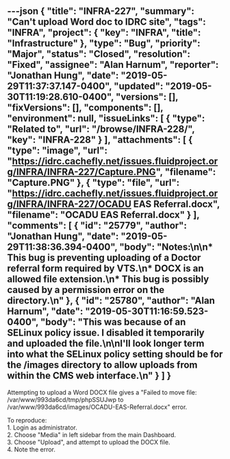 ---json
{
  "title": "INFRA-227",
  "summary": "Can't upload Word doc to IDRC site",
  "tags": "INFRA",
  "project": {
    "key": "INFRA",
    "title": "Infrastructure"
  },
  "type": "Bug",
  "priority": "Major",
  "status": "Closed",
  "resolution": "Fixed",
  "assignee": "Alan Harnum",
  "reporter": "Jonathan Hung",
  "date": "2019-05-29T11:37:37.147-0400",
  "updated": "2019-05-30T11:19:28.610-0400",
  "versions": [],
  "fixVersions": [],
  "components": [],
  "environment": null,
  "issueLinks": [
    {
      "type": "Related to",
      "url": "/browse/INFRA-228/",
      "key": "INFRA-228"
    }
  ],
  "attachments": [
    {
      "type": "image",
      "url": "https://idrc.cachefly.net/issues.fluidproject.org/INFRA/INFRA-227/Capture.PNG",
      "filename": "Capture.PNG"
    },
    {
      "type": "file",
      "url": "https://idrc.cachefly.net/issues.fluidproject.org/INFRA/INFRA-227/OCADU EAS Referral.docx",
      "filename": "OCADU EAS Referral.docx"
    }
  ],
  "comments": [
    {
      "id": "25779",
      "author": "Jonathan Hung",
      "date": "2019-05-29T11:38:36.394-0400",
      "body": "Notes:\n\n* This bug is preventing uploading of a Doctor referral form required by VTS.\n* DOCX is an allowed file extension.\n* This bug is possibly caused by a permission error on the directory.\n"
    },
    {
      "id": "25780",
      "author": "Alan Harnum",
      "date": "2019-05-30T11:16:59.523-0400",
      "body": "This was because of an SELinux policy issue. I disabled it temporarily and uploaded the file.\n\nI'll look longer term into what the SELinux policy setting should be for the /images directory to allow uploads from within the CMS web interface.\n"
    }
  ]
}
---
Attempting to upload a Word DOCX file gives a "Failed to move file: /var/www/993da6cd/tmp/phpSSUJwp to /var/www/993da6cd/images/OCADU-EAS-Referral.docx" error.

To reproduce:\
1\. Login as administrator.\
2\. Choose "Media" in left sidebar from the main Dashboard.\
3\. Choose "Upload", and attempt to upload the DOCX file.\
4\. Note the error.

        